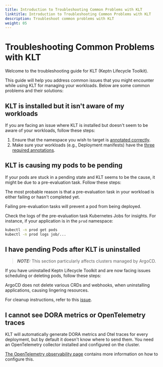 ```yaml
---
title: Introduction to Troubleshooting Common Problems with KLT
linktitle: Introduction to Troubleshooting Common Problems with KLT
description: Troubleshoot common problems with KLT
weight: 05
---
```


# Troubleshooting Common Problems with KLT

Welcome to the troubleshooting guide for KLT (Keptn Lifecycle Toolkit). 

This guide will help you address common issues that you might encounter while using KLT for managing your workloads. Below are some common problems and their solutions:

## KLT is installed but it isn't aware of my workloads

If you are facing an issue where KLT is installed but doesn't seem to be aware of your workloads, follow these steps:

1. Ensure that the namespace you wish to target is [annotated correctly](https://lifecycle.keptn.sh/docs/install/install/#enable-klt-for-your-cluster).
2. Make sure your workloads (e.g., Deployment manifests) have the [three required annotations](https://lifecycle.keptn.sh/docs/implementing/integrate/#annotate-workloads).

## KLT is causing my pods to be pending

If your pods are stuck in a pending state and KLT seems to be the cause, it might be due to a pre-evaluation task. Follow these steps:

The most probable reason is that a pre-evaluation task in your workload is either failing or hasn't completed yet.

Failing pre-evaluation tasks will prevent a pod from being deployed.

Check the logs of the pre-evaluation task Kubernetes Jobs for insights. For instance, if your application is in the `prod` namespace:

```bash
kubectl -n prod get pods
kubectl -n prod logs job/...
```

## I have pending Pods after KLT is uninstalled

> **_NOTE:_**  This section particularly affects clusters managed by ArgoCD.

If you have uninstalled Keptn Lifecycle Toolkit and are now facing issues scheduling or deleting pods, follow these steps:

ArgoCD does not delete various CRDs and webhooks, when uninstalling applications, causing lingering resources.

For cleanup instructions, refer to this [issue](https://github.com/keptn/lifecycle-toolkit/issues/1828).


## I cannot see DORA metrics or OpenTelemetry traces

KLT will automatically generate DORA metrics and Otel traces for every deployment, but by default it doesn't know where to send them. You need an OpenTelemetry collector installed and configured on the cluster.

[The OpenTelemetry observability page](https://lifecycle.keptn.sh/docs/implementing/otel/) contains more information on how to configure this.